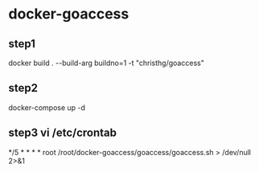 # docker-goaccess

## step1
docker build . --build-arg buildno=1 -t "christhg/goaccess"

## step2
docker-compose up -d

## step3 vi /etc/crontab
*/5 * * * * root /root/docker-goaccess/goaccess/goaccess.sh > /dev/null 2>&1
